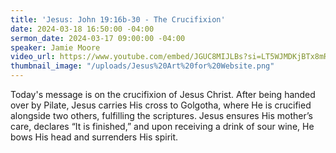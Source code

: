 ```yaml
---
title: 'Jesus: John 19:16b-30 - The Crucifixion'
date: 2024-03-18 16:50:00 -04:00
sermon_date: 2024-03-17 09:00:00 -04:00
speaker: Jamie Moore
video_url: https://www.youtube.com/embed/JGUC8MIJLBs?si=LT5WJMDKjBTx8mR1
thumbnail_image: "/uploads/Jesus%20Art%20for%20Website.png"
---
```


Today's message is on the crucifixion of Jesus Christ. After being handed over by Pilate, Jesus carries His cross to Golgotha, where He is crucified alongside two others, fulfilling the scriptures. Jesus ensures His mother’s care, declares “It is finished,” and upon receiving a drink of sour wine, He bows His head and surrenders His spirit.